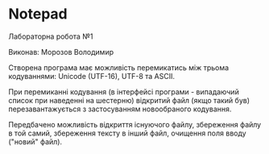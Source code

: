 # Notepad


Лабораторна робота №1

Виконав: Морозов Володимир


Створена програма має можливість перемикатись між трьома кодуваннями: Unicode (UTF-16), UTF-8 та ASCII.

При перемиканні кодування (в інтерфейсі програми - випадаючий список при наведенні на шестерню) відкритий файл (якщо такий був) перезавантажується з застосуванням новообраного кодування.

Передбачено можливість відкриття існуючого файлу, збереження файлу в той самий, збереження тексту в інший файл, очищення поля вводу ("новий" файл).
